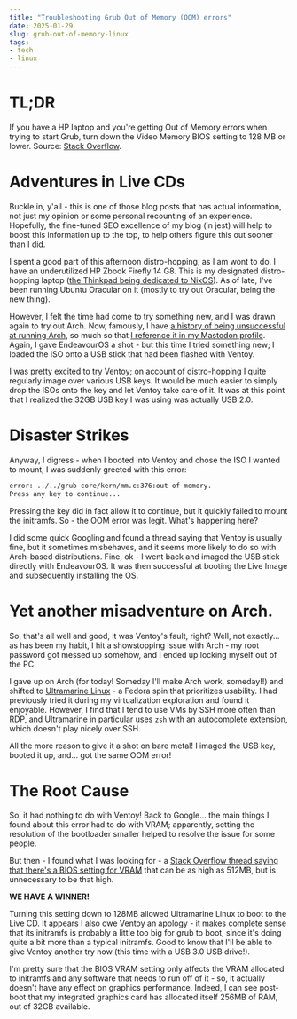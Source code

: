 ```yaml
---
title: "Troubleshooting Grub Out of Memory (OOM) errors"
date: 2025-01-29
slug: grub-out-of-memory-linux
tags:
- tech
- linux
---
```

# TL;DR
If you have a HP laptop and you're getting Out of Memory errors when trying to start Grub, turn down the Video Memory BIOS setting to 128 MB or lower. Source: [Stack Overflow](https://askubuntu.com/a/1434876).

# Adventures in Live CDs

Buckle in, y'all - this is one of those blog posts that has actual information, not just my opinion or some personal recounting of an experience. Hopefully, the fine-tuned SEO excellence of my blog (in jest) will help to boost this information up to the top, to help others figure this out sooner than I did.

I spent a good part of this afternoon distro-hopping, as I am wont to do. I have an underutilized HP Zbook Firefly 14 G8. This is my designated distro-hopping laptop ([the Thinkpad being dedicated to NixOS](/posts/the-nix-mania-has-taken-hold-i-fear)). As of late, I've been running Ubuntu Oracular on it (mostly to try out Oracular, being the new thing).

However, I felt the time had come to try something new, and I was drawn again to try out Arch. Now, famously, I have [a history of being unsuccessful at running Arch](/posts/adventures-in-virtualization), so much so that [I reference it in my Mastodon profile](https://fedi.gremlin.work/@arch). Again, I gave EndeavourOS a shot - but this time I tried something new; I loaded the ISO onto a USB stick that had been flashed with Ventoy.

I was pretty excited to try Ventoy; on account of distro-hopping I quite regularly image over various USB keys. It would be much easier to simply drop the ISOs onto the key and let Ventoy take care of it. It was at this point that I realized the 32GB USB key I was using was actually USB 2.0.

# Disaster Strikes

Anyway, I digress - when I booted into Ventoy and chose the ISO I wanted to mount, I was suddenly greeted with this error:

```bash
error: ../../grub-core/kern/mm.c:376:out of memory.
Press any key to continue...
```

Pressing the key did in fact allow it to continue, but it quickly failed to mount the initramfs. So - the OOM error was legit. What's happening here?

I did some quick Googling and found a thread saying that Ventoy is usually fine, but it sometimes misbehaves, and it seems more likely to do so with Arch-based distributions. Fine, ok - I went back and imaged the USB stick directly with EndeavourOS. It was then successful at booting the Live Image and subsequently installing the OS.

# Yet another misadventure on Arch.
So, that's all well and good, it was Ventoy's fault, right? Well, not exactly... as has been my habit, I hit a showstopping issue with Arch - my root password got messed up somehow, and I ended up locking myself out of the PC.

I gave up on Arch (for today! Someday I'll make Arch work, someday!!) and shifted to [Ultramarine Linux](https://ultramarine-linux.org/) - a Fedora spin that prioritizes usability. I had previously tried it during my virtualization exploration and found it enjoyable. However, I find that I tend to use VMs by SSH more often than RDP, and Ultramarine in particular uses `zsh` with an autocomplete extension, which doesn't play nicely over SSH.

All the more reason to give it a shot on bare metal! I imaged the USB key, booted it up, and... got the same OOM error!

# The Root Cause
So, it had nothing to do with Ventoy! Back to Google... the main things I found about this error had to do with VRAM; apparently, setting the resolution of the bootloader smaller helped to resolve the issue for some people. 

But then - I found what I was looking for - a [Stack Overflow thread saying that there's a BIOS setting for VRAM](https://askubuntu.com/questions/1404415/ubuntu-22-04-live-usb-fails-reports-out-of-memory-with-no-details-even-after) that can be as high as 512MB, but is unnecessary to be that high.

**WE HAVE A WINNER!** 

Turning this setting down to 128MB allowed Ultramarine Linux to boot to the Live CD. It appears I also owe Ventoy an apology - it makes complete sense that its initramfs is probably a little too big for grub to boot, since it's doing quite a bit more than a typical initramfs. Good to know that I'll be able to give Ventoy another try now (this time with a USB 3.0 USB drive!).

I'm pretty sure that the BIOS VRAM setting only affects the VRAM allocated to initramfs and any software that needs to run off of it - so, it actually doesn't have any effect on graphics performance. Indeed, I can see post-boot that my integrated graphics card has allocated itself 256MB of RAM, out of 32GB available.
